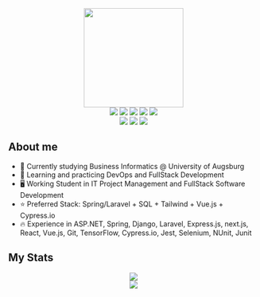 <div id="header" align="center">
  <div>
    <img src="https://avatars.githubusercontent.com/u/63547957?v=4" width="200"/>  
  </div>
  <div>
    <img src="https://img.shields.io/badge/C-00599C?style=for-the-badge&logo=c&logoColor=white"/>  
    <img src="https://img.shields.io/badge/C%23-239120?style=for-the-badge&logo=c-sharp&logoColor=white"/>  
    <img src="https://img.shields.io/badge/Java-ED8B00?style=for-the-badge&logo=java&logoColor=white"/> 
    <img src="https://img.shields.io/badge/PHP-777BB4?style=for-the-badge&logo=php&logoColor=white"/> 
    <img src="https://img.shields.io/badge/Python-FFD43B?style=for-the-badge&logo=python&logoColor=blue"/> 
    
  </div>
  <div>
    <img src="https://img.shields.io/badge/HTML5-E34F26?style=for-the-badge&logo=html5&logoColor=white"/> 
    <img src="https://img.shields.io/badge/CSS3-1572B6?style=for-the-badge&logo=css3&logoColor=white"/> 
    <img src="https://img.shields.io/badge/JavaScript-323330?style=for-the-badge&logo=javascript&logoColor=F7DF1Ee"/> 
  </div>
</div>

<h2>About me</h2>
  <ul>
  <li>🏫 Currently studying Business Informatics @ University of Augsburg</li>
  <li>📖 Learning and practicing DevOps and FullStack Development</li>
  <li>🖥️ Working Student in IT Project Management and FullStack Software Development</li>
  <li>⭐ Preferred Stack: Spring/Laravel + SQL + Tailwind + Vue.js + Cypress.io</li>
  <li>🔥 Experience in ASP.NET, Spring, Django, Laravel, Express.js, next.js, 
React, Vue.js, Git, TensorFlow, Cypress.io, Jest, Selenium, 
NUnit, Junit</li>
  </ul>
<h2>My Stats</h2>
<div align="center">
  <img src="https://github-readme-stats.vercel.app/api?username=Clodolt&count_private=true&show_icons=true&theme=tokyonight"/>
</div>

<div align="center">
  <img src="http://github-readme-streak-stats.herokuapp.com?user=clodolt&theme=dark&date_format=M%20j%5B%2C%20Y%5D"/>
</div>

